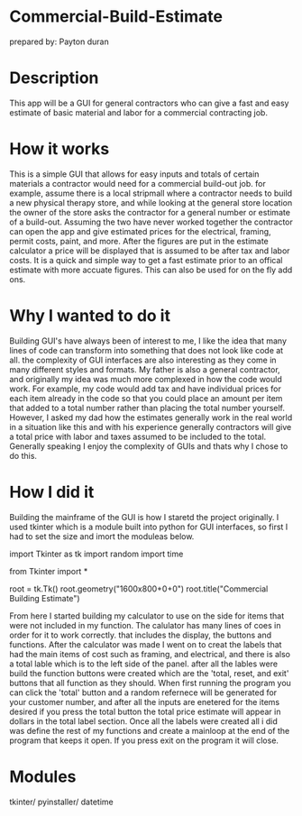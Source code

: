 # Commercial-Build-Estimate
prepared by: Payton duran

# Description 
This app will be a GUI for general contractors who can give a fast and easy estimate of basic material and labor for a commercial contracting job.

# How it works
This is a simple GUI that allows for easy inputs and totals of certain materials a contractor would need for a commercial build-out job. for example, assume there is a local stripmall where a contractor needs to build a new physical therapy store, and while looking at the general store location the owner of the store asks the contractor for a general number or estimate of a build-out. Assuming the two have never worked together the contractor can open the app and give estimated prices for the electrical, framing, permit costs, paint, and more. After the figures are put in the estimate calculator a price will be displayed that is assumed to be after tax and labor costs. It is a quick and simple way to get a fast estimate prior to an offical estimate with more accuate figures. This can also be used for on the fly add ons. 

# Why I wanted to do it
Building GUI's have always been of interest to me, I like the idea that many lines of code can transform into something that does not look like code at all. the complexity of GUI interfaces are also interesting as they come in many different styles and formats. My father is also a general contractor, and originally my idea was much more complexed in how the code would work. For example, my code would add tax and have individual prices for each item already in the code so that you could place an amount per item that added to a total number rather than placing the total number yourself. However, I asked my dad how the estimates generally work in the real world in a situation like this and with his experience generally contractors will give a total price with labor and taxes assumed to be included to the total. Generally speaking I enjoy the complexity of GUIs and thats why I chose to do this.

# How I did it
Building the mainframe of the GUI is how I staretd the project originally. I used tkinter which is a module built into python for GUI interfaces, so first I had to set the size and imort the moduleas below. 

import Tkinter as tk
import random
import time

from Tkinter import *

root = tk.Tk()
root.geometry("1600x800+0+0")
root.title("Commercial Building Estimate")

From here I started building my calculator to use on the side for items that were not included in my function. The calulator has many lines of coes in order for it to work correctly. that includes the display, the buttons and functions. After the calculator was made I went on to creat the labels that had the main items of cost such as framing, and electrical, and there is also a total lable which is to the left side of the panel. after all the lables were build the function buttons were created which are the 'total, reset, and exit' buttons that all function as they should. When first running the program you can click the 'total' button and a random refernece will be generated for your customer number, and after all the inputs are enetered for the items desired if you press the total button the total price estimate will appear in dollars in the total label section. Once all the labels were created all i did was define the rest of my functions and create a mainloop at the end of the program that keeps it open. If you press exit on the program it will close. 

# Modules
tkinter/
pyinstaller/
datetime

